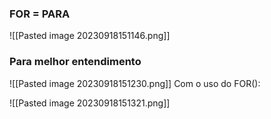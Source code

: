 ### FOR = PARA

![[Pasted image 20230918151146.png]]

### Para melhor entendimento 

![[Pasted image 20230918151230.png]]
			 Com o uso do FOR():

![[Pasted image 20230918151321.png]]


